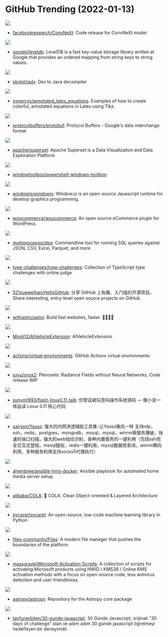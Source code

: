# GitHub Trending (2022-01-13)

![](https://img.shields.io/badge/Python-New%20418-green?style=flat-square&logo=appveyor)
- [facebookresearch/ConvNeXt](https://github.com/facebookresearch/ConvNeXt): Code release for ConvNeXt model

![](https://img.shields.io/badge/C%2B%2B-New%2089-green?style=flat-square&logo=appveyor)
- [google/leveldb](https://github.com/google/leveldb): LevelDB is a fast key-value storage library written at Google that provides an ordered mapping from string keys to string values.

![](https://img.shields.io/badge/Java-New%2045-green?style=flat-square&logo=appveyor)
- [skylot/jadx](https://github.com/skylot/jadx): Dex to Java decompiler

![](https://img.shields.io/badge/TeX-New%20268-green?style=flat-square&logo=appveyor)
- [synercys/annotated_latex_equations](https://github.com/synercys/annotated_latex_equations): Examples of how to create colorful, annotated equations in Latex using Tikz.

![](https://img.shields.io/badge/C%2B%2B-New%2012-green?style=flat-square&logo=appveyor)
- [protocolbuffers/protobuf](https://github.com/protocolbuffers/protobuf): Protocol Buffers - Google's data interchange format

![](https://img.shields.io/badge/TypeScript-New%20265-green?style=flat-square&logo=appveyor)
- [apache/superset](https://github.com/apache/superset): Apache Superset is a Data Visualization and Data Exploration Platform

![](https://img.shields.io/badge/none-New%2060-green?style=flat-square&logo=appveyor)
- [windowtoolbox/powershell-windows-toolbox](https://github.com/windowtoolbox/powershell-windows-toolbox): 

![](https://img.shields.io/badge/C%2B%2B-New%20243-green?style=flat-square&logo=appveyor)
- [windowjs/windowjs](https://github.com/windowjs/windowjs): Window.js is an open-source Javascript runtime for desktop graphics programming.

![](https://img.shields.io/badge/PHP-New%205-green?style=flat-square&logo=appveyor)
- [woocommerce/woocommerce](https://github.com/woocommerce/woocommerce): An open source eCommerce plugin for WordPress.

![](https://img.shields.io/badge/Go-New%20127-green?style=flat-square&logo=appveyor)
- [multiprocessio/dsq](https://github.com/multiprocessio/dsq): Commandline tool for running SQL queries against JSON, CSV, Excel, Parquet, and more.

![](https://img.shields.io/badge/TypeScript-New%2038-green?style=flat-square&logo=appveyor)
- [type-challenges/type-challenges](https://github.com/type-challenges/type-challenges): Collection of TypeScript type challenges with online judge

![](https://img.shields.io/badge/Python-New%20160-green?style=flat-square&logo=appveyor)
- [521xueweihan/HelloGitHub](https://github.com/521xueweihan/HelloGitHub): 分享 GitHub 上有趣、入门级的开源项目。Share interesting, entry-level open source projects on GitHub.

![](https://img.shields.io/badge/TypeScript-New%2047-green?style=flat-square&logo=appveyor)
- [withastro/astro](https://github.com/withastro/astro): Build fast websites, faster. 🚀🧑‍🚀✨

![](https://img.shields.io/badge/Lua-New%203-green?style=flat-square&logo=appveyor)
- [Mogli12/AIVehicleExtension](https://github.com/Mogli12/AIVehicleExtension): AIVehicleExtension

![](https://img.shields.io/badge/PowerShell-New%2025-green?style=flat-square&logo=appveyor)
- [actions/virtual-environments](https://github.com/actions/virtual-environments): GitHub Actions virtual environments

![](https://img.shields.io/badge/Python-New%2095-green?style=flat-square&logo=appveyor)
- [sxyu/svox2](https://github.com/sxyu/svox2): Plenoxels: Radiance Fields without Neural Networks, Code release WIP

![](https://img.shields.io/badge/C-New%20116-green?style=flat-square&logo=appveyor)
- [sunym1993/flash-linux0.11-talk](https://github.com/sunym1993/flash-linux0.11-talk): 你管这破玩意叫操作系统源码 — 像小说一样品读 Linux 0.11 核心代码

![](https://img.shields.io/badge/Go-New%2032-green?style=flat-square&logo=appveyor)
- [sairson/Yasso](https://github.com/sairson/Yasso): 强大的内网渗透辅助工具集-让Yasso像风一样 支持rdp，ssh，redis，postgres，mongodb，mssql，mysql，winrm等服务爆破，快速的端口扫描，强大的web指纹识别，各种内置服务的一键利用（包括ssh完全交互式登陆，mssql提权，redis一键利用，mysql数据库查询，winrm横向利用，多种服务利用支持socks5代理执行）

![](https://img.shields.io/badge/Jinja-New%2037-green?style=flat-square&logo=appveyor)
- [ahembree/ansible-hms-docker](https://github.com/ahembree/ansible-hms-docker): Ansible playbook for automated home media server setup

![](https://img.shields.io/badge/Java-New%2030-green?style=flat-square&logo=appveyor)
- [alibaba/COLA](https://github.com/alibaba/COLA): 🥤 COLA: Clean Object-oriented & Layered Architecture

![](https://img.shields.io/badge/Jupyter%20Notebook-New%2014-green?style=flat-square&logo=appveyor)
- [pycaret/pycaret](https://github.com/pycaret/pycaret): An open-source, low-code machine learning library in Python

![](https://img.shields.io/badge/C%23-New%20126-green?style=flat-square&logo=appveyor)
- [files-community/Files](https://github.com/files-community/Files): A modern file manager that pushes the boundaries of the platform.

![](https://img.shields.io/badge/Batchfile-New%2044-green?style=flat-square&logo=appveyor)
- [massgravel/Microsoft-Activation-Scripts](https://github.com/massgravel/Microsoft-Activation-Scripts): A collection of scripts for activating Microsoft products using HWID / KMS38 / Online KMS activation methods with a focus on open-source code, less antivirus detection and user-friendliness.

![](https://img.shields.io/badge/Python-New%2032-green?style=flat-square&logo=appveyor)
- [astropy/astropy](https://github.com/astropy/astropy): Repository for the Astropy core package

![](https://img.shields.io/badge/none-New%2056-green?style=flat-square&logo=appveyor)
- [tayfunerbilen/30-gunde-javascript](https://github.com/tayfunerbilen/30-gunde-javascript): 30 Günde Javascript, orijinali "30 days of challenge" olan ve adım adım 30 günde javascript öğretmeyi hedefleyen bir deneyimdir.

